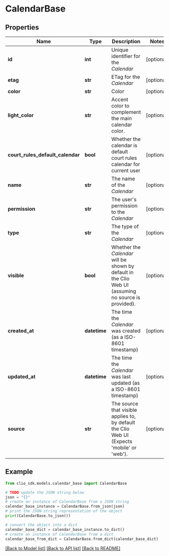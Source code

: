 # CalendarBase


## Properties

Name | Type | Description | Notes
------------ | ------------- | ------------- | -------------
**id** | **int** | Unique identifier for the *Calendar* | [optional] 
**etag** | **str** | ETag for the *Calendar* | [optional] 
**color** | **str** | Color | [optional] 
**light_color** | **str** | Accent color to complement the main calendar color. | [optional] 
**court_rules_default_calendar** | **bool** | Whether the calendar is default court rules calendar for current user | [optional] 
**name** | **str** | The name of the *Calendar* | [optional] 
**permission** | **str** | The user&#39;s permission to the *Calendar* | [optional] 
**type** | **str** | The type of the *Calendar* | [optional] 
**visible** | **bool** | Whether the *Calendar* will be shown by default in the Clio Web UI (assuming no source is provided). | [optional] 
**created_at** | **datetime** | The time the *Calendar* was created (as a ISO-8601 timestamp) | [optional] 
**updated_at** | **datetime** | The time the *Calendar* was last updated (as a ISO-8601 timestamp) | [optional] 
**source** | **str** | The source that visible applies to, by default the Clio Web UI (Expects &#39;mobile&#39; or &#39;web&#39;). | [optional] 

## Example

```python
from clio_sdk.models.calendar_base import CalendarBase

# TODO update the JSON string below
json = "{}"
# create an instance of CalendarBase from a JSON string
calendar_base_instance = CalendarBase.from_json(json)
# print the JSON string representation of the object
print(CalendarBase.to_json())

# convert the object into a dict
calendar_base_dict = calendar_base_instance.to_dict()
# create an instance of CalendarBase from a dict
calendar_base_from_dict = CalendarBase.from_dict(calendar_base_dict)
```
[[Back to Model list]](../README.md#documentation-for-models) [[Back to API list]](../README.md#documentation-for-api-endpoints) [[Back to README]](../README.md)


